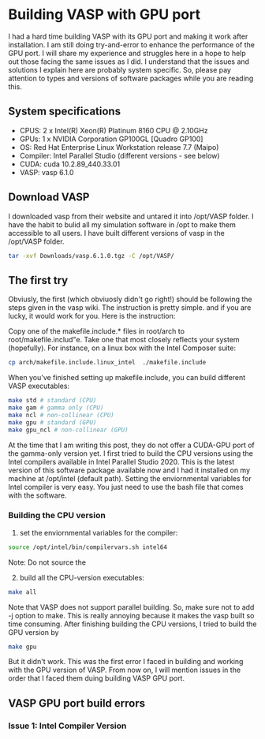 # Building VASP with GPU port

I had a hard time building VASP with its GPU port and making it work after installation. I am still doing try-and-error to enhance the performance of the GPU port. I will share my experience and struggles here in a hope to help out those facing the same issues as I did. I understand that the issues and solutions I explain here are probably system specific. So, please pay attention to types and versions of software packages while you are reading this.

## System specifications
- CPUS: 2 x Intel(R) Xeon(R) Platinum 8160 CPU @ 2.10GHz
- GPUs: 1 x NVIDIA Corporation GP100GL [Quadro GP100]
- OS: Red Hat Enterprise Linux Workstation release 7.7 (Maipo)
- Compiler: Intel Parallel Studio (different versions - see below)
- CUDA: cuda 10.2.89_440.33.01
- VASP: vasp 6.1.0


## Download VASP
I downloaded vasp from their website and untared it into /opt/VASP folder. I have the habit to bulid all my simulation software in /opt to make them accessible to all users. I have built different versions of vasp in the /opt/VASP folder. 

``` bash
tar -xvf Downloads/vasp.6.1.0.tgz -C /opt/VASP/  
```

## The first try
Obviusly, the first (which obviuosly didn't go right!) should be following the steps given in the vasp wiki. The instruction is pretty simple. and if you are lucky, it would work for you. Here is the instruction:

Copy one of the makefile.include.* files in root/arch to root/makefile.includ"e. Take one that most closely reflects your system (hopefully). For instance, on a linux box with the Intel Composer suite:

``` bash
cp arch/makefile.include.linux_intel  ./makefile.include
```

When you've finished setting up makefile.include, you can build different VASP executables:

``` bash
make std # standard (CPU) 
make gam # gamma only (CPU)
make ncl # non-collinear (CPU)
make gpu # standard (GPU)
make gpu_ncl # non-collinear (GPU)
```

At the time that I am writing this post, they do not offer a CUDA-GPU port of the gamma-only version yet. I first tried to build the CPU versions using the Intel compilers available in Intel Parallel Studio 2020. This is the latest version of this software package available now and I had it installed on my machine at /opt/intel (default path). Setting the enviornmental variables for Intel compiler is very easy. You just need to use the bash file that comes with the software.

### Building the CPU version
1. set the enviornmental variables for the compiler:

``` bash
source /opt/intel/bin/compilervars.sh intel64
```

Note: Do not source the 

2. build all the CPU-version executables:

``` bash
make all
```

Note that VASP does not support parallel building. So, make sure not to add -j option to make. This is really annoying because it makes the vasp built so time consuming. After finishing building the CPU versions, I tried to build the GPU version by

``` bash
make gpu
```

But it didn't work. This was the first error I faced in building and working with the GPU version of VASP. From now on, I will mention issues in the order that I faced them duing building VASP GPU port.

## VASP GPU port build errors 

### Issue 1: Intel Compiler Version







